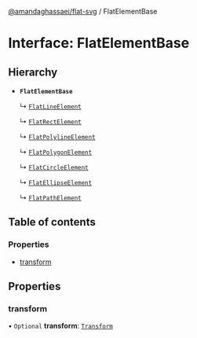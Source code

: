 [@amandaghassaei/flat-svg](../README.md) / FlatElementBase

# Interface: FlatElementBase

## Hierarchy

- **`FlatElementBase`**

  ↳ [`FlatLineElement`](FlatLineElement.md)

  ↳ [`FlatRectElement`](FlatRectElement.md)

  ↳ [`FlatPolylineElement`](FlatPolylineElement.md)

  ↳ [`FlatPolygonElement`](FlatPolygonElement.md)

  ↳ [`FlatCircleElement`](FlatCircleElement.md)

  ↳ [`FlatEllipseElement`](FlatEllipseElement.md)

  ↳ [`FlatPathElement`](FlatPathElement.md)

## Table of contents

### Properties

- [transform](FlatElementBase.md#transform)

## Properties

### transform

• `Optional` **transform**: [`Transform`](Transform.md)
